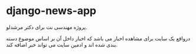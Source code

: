 # django-news-app
پروژه مهندسی نت برای دکتر مرشدلو.

درواقع یک سایت برای مشاهده اخبار می باشد که اخبار داخل آن بر اساس موضوع دسته بندی شده اند و ادمین سایت می تواند خبر اضافه کند.
